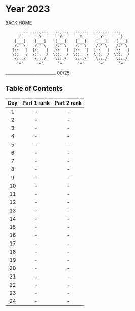 # Year 2023

[BACK HOME](../README.md)

```Plain Text
       .--._.--.--.__.--.--.__.--.--.__.--.--._.--.
     _(_      _Y_      _Y_      _Y_      _Y_      _)_
    [___]    [___]    [___]    [___]    [___]    [___]
    /:' \    /:' \    /:' \    /:' \    /:' \    /:' \
   |::   |  |::   |  |::   |  |::   |  |::   |  |::   |
   \::.  /  \::.  /  \::.  /  \::.  /  \::.  /  \::.  /
    \::./    \::./    \::./    \::./    \::./    \::./
     '='      '='      '='      '='      '='      '='
```

_________________________ 00/25

## Table of Contents

| Day | Part 1 rank | Part 2 rank |
|:---:|:-----------:|:-----------:|
|  1  |      -      |      -      |
|  2  |      -      |      -      |
|  3  |      -      |      -      |
|  4  |      -      |      -      |
|  5  |      -      |      -      |
|  6  |      -      |      -      |
|  7  |      -      |      -      |
|  8  |      -      |      -      |
|  9  |      -      |      -      |
| 10  |      -      |      -      |
| 11  |      -      |      -      |
| 12  |      -      |      -      |
| 13  |      -      |      -      |
| 14  |      -      |      -      |
| 15  |      -      |      -      |
| 16  |      -      |      -      |
| 17  |      -      |      -      |
| 18  |      -      |      -      |
| 19  |      -      |      -      |
| 20  |      -      |      -      |
| 21  |      -      |      -      |
| 22  |      -      |      -      |
| 23  |      -      |      -      |
| 24  |      -      |      -      |
